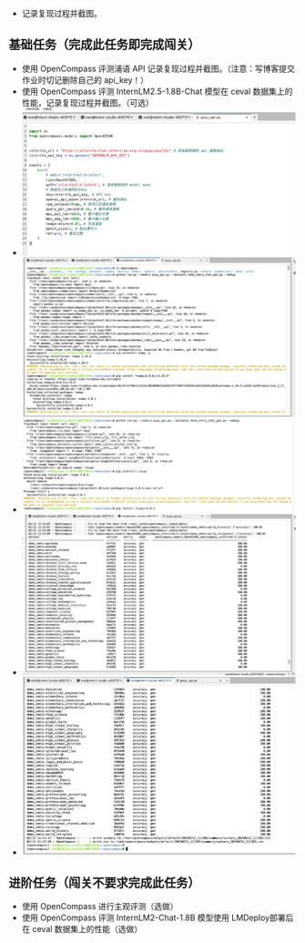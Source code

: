 - 记录复现过程并截图。

## 基础任务（完成此任务即完成闯关）

- 使用 OpenCompass 评测浦语 API 记录复现过程并截图。（注意：写博客提交作业时切记删除自己的 api_key！）
- 使用 OpenCompass 评测 InternLM2.5-1.8B-Chat 模型在 ceval 数据集上的性能，记录复现过程并截图。（可选）
- ![配置模型.png](img_4.png)
![缺失numpy.png](img.png)
- ![缺失rouge.png](img_1.png)
- ![测评结果.png](img_2.png)
- ![测评结果2.png](img_3.png)
## 进阶任务（闯关不要求完成此任务）

- 使用 OpenCompass 进行主观评测（选做）
- 使用 OpenCompass 评测 InternLM2-Chat-1.8B 模型使用 LMDeploy部署后在 ceval 数据集上的性能（选做）
